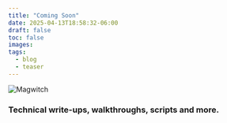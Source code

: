 ```yaml
---
title: "Coming Soon"
date: 2025-04-13T18:58:32-06:00
draft: false
toc: false
images:
tags:
  - blog
  - teaser
---
```

![Magwitch](/img/misty_rainy_evening_remix.png)

### Technical write-ups, walkthroughs, scripts and more.

